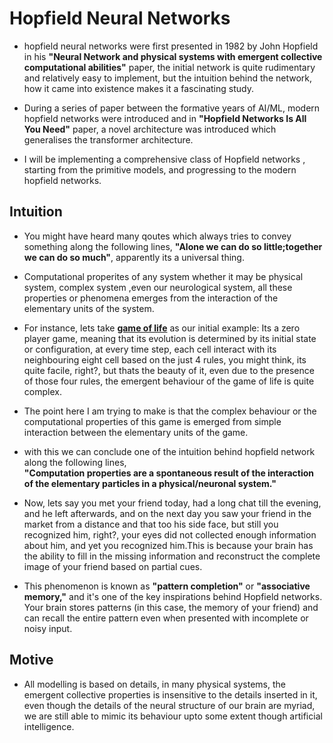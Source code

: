 # Hopfield Neural Networks

- hopfield neural networks were first presented in 1982 by John Hopfield in his **"Neural Network and physical systems with emergent collective computational abilities"** paper, the initial network is quite rudimentary and relatively easy to implement, but the intuition behind the network, how it came into existence makes it a fascinating study.

- During a series of paper between the formative years of AI/ML, modern hopfield networks were introduced and in **"Hopfield Networks Is All You Need"** paper, a novel architecture was introduced which generalises the transformer architecture.

- I will be implementing a comprehensive class of Hopfield networks , starting from the primitive models, and progressing to the modern hopfield networks.

## Intuition

- You might have heard many qoutes which always tries to convey something along the following lines, **"Alone we can do so little;together we can do so much"**, apparently its a universal thing.

- Computational properites of any system whether it may be physical system, complex system ,even our neurological system, all these properties or phenomena emerges from the interaction of the elementary units of the system.

- For instance, lets take [**game of life**](https://en.wikipedia.org/wiki/Conway%27s_Game_of_Life) as our initial example: Its a zero player game, meaning that its evolution is determined by its initial state or configuration, at every time step, each cell interact with its neighbouring eight cell based on the just 4 rules, you might think, its quite facile, right?, but thats the beauty of it, even due to the presence of those four rules, the emergent behaviour of the game of life is quite complex.

- The point here I am trying to make is that the complex behaviour or the computational properties of this game is emerged from simple interaction between the elementary units of the game.

- with this we can conclude one of the intuition behind hopfield network along the following lines,<br>
  **"Computation properties are a spontaneous result of the interaction of the elementary particles in a physical/neuronal system."**

- Now, lets say you met your friend today, had a long chat till the evening, and he left afterwards, and on the next day you saw your friend in the market from a distance and that too his side face, but still you recognized him, right?, your eyes did not collected enough information about him, and yet you recognized him.This is because your brain has the ability to fill in the missing information and reconstruct the complete image of your friend based on partial cues.

- This phenomenon is known as **"pattern completion"** or **"associative memory,"** and it's one of the key inspirations behind Hopfield networks. Your brain stores patterns (in this case, the memory of your friend) and can recall the entire pattern even when presented with incomplete or noisy input.

## Motive

- All modelling is based on details, in many physical systems, the emergent collective properties is insensitive to the details inserted in it, even though the details of the neural structure of our brain are myriad, we are still able to mimic its behaviour upto some extent though artificial intelligence.
